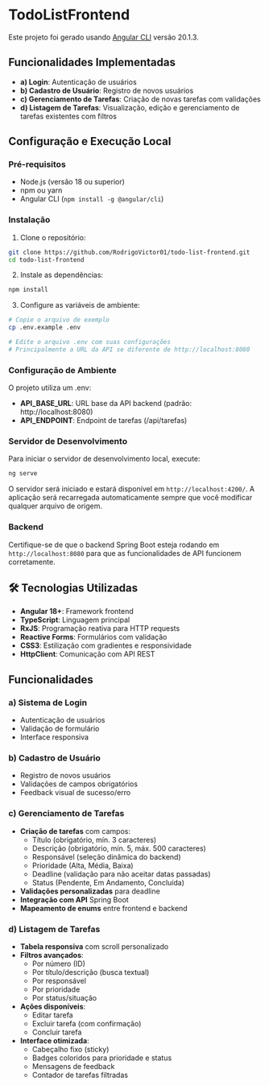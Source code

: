 # TodoListFrontend

Este projeto foi gerado usando [Angular CLI](https://github.com/angular/angular-cli) versão 20.1.3.

## Funcionalidades Implementadas

- **a) Login**: Autenticação de usuários
- **b) Cadastro de Usuário**: Registro de novos usuários  
- **c) Gerenciamento de Tarefas**: Criação de novas tarefas com validações
- **d) Listagem de Tarefas**: Visualização, edição e gerenciamento de tarefas existentes com filtros


## Configuração e Execução Local

### Pré-requisitos

- Node.js (versão 18 ou superior)
- npm ou yarn
- Angular CLI (`npm install -g @angular/cli`)

### Instalação

1. Clone o repositório:
```bash
git clone https://github.com/RodrigoVictor01/todo-list-frontend.git
cd todo-list-frontend
```

2. Instale as dependências:
```bash
npm install
```

3. Configure as variáveis de ambiente:
```bash
# Copie o arquivo de exemplo
cp .env.example .env

# Edite o arquivo .env com suas configurações
# Principalmente a URL da API se diferente de http://localhost:8080
```

### Configuração de Ambiente

O projeto utiliza um .env:

- **API_BASE_URL**: URL base da API backend (padrão: http://localhost:8080)
- **API_ENDPOINT**: Endpoint de tarefas (/api/tarefas)


### Servidor de Desenvolvimento

Para iniciar o servidor de desenvolvimento local, execute:

```bash
ng serve
```

O servidor será iniciado e estará disponível em `http://localhost:4200/`. A aplicação será recarregada automaticamente sempre que você modificar qualquer arquivo de origem.

### Backend

Certifique-se de que o backend Spring Boot esteja rodando em `http://localhost:8080` para que as funcionalidades de API funcionem corretamente.

## 🛠️ Tecnologias Utilizadas

- **Angular 18+**: Framework frontend
- **TypeScript**: Linguagem principal
- **RxJS**: Programação reativa para HTTP requests
- **Reactive Forms**: Formulários com validação
- **CSS3**: Estilização com gradientes e responsividade
- **HttpClient**: Comunicação com API REST


## Funcionalidades

### a) Sistema de Login
- Autenticação de usuários
- Validação de formulário
- Interface responsiva

### b) Cadastro de Usuário
- Registro de novos usuários
- Validações de campos obrigatórios
- Feedback visual de sucesso/erro

### c) Gerenciamento de Tarefas
- **Criação de tarefas** com campos:
  - Título (obrigatório, mín. 3 caracteres)
  - Descrição (obrigatório, mín. 5, máx. 500 caracteres)
  - Responsável (seleção dinâmica do backend)
  - Prioridade (Alta, Média, Baixa)
  - Deadline (validação para não aceitar datas passadas)
  - Status (Pendente, Em Andamento, Concluída)
- **Validações personalizadas** para deadline
- **Integração com API** Spring Boot
- **Mapeamento de enums** entre frontend e backend

### d) Listagem de Tarefas
- **Tabela responsiva** com scroll personalizado
- **Filtros avançados**:
  - Por número (ID)
  - Por título/descrição (busca textual)
  - Por responsável
  - Por prioridade
  - Por status/situação
- **Ações disponíveis**:
  - Editar tarefa
  - Excluir tarefa (com confirmação)
  - Concluir tarefa
- **Interface otimizada**:
  - Cabeçalho fixo (sticky)
  - Badges coloridos para prioridade e status
  - Mensagens de feedback
  - Contador de tarefas filtradas


